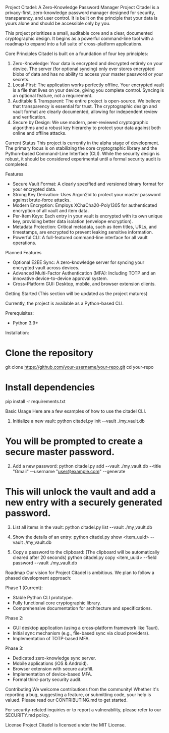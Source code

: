 Project Citadel: A Zero-Knowledge Password Manager
Project Citadel is a privacy-first, zero-knowledge password manager designed for security, transparency, and user control. It is built on the principle that your data is yours alone and should be accessible only by you.

This project prioritizes a small, auditable core and a clear, documented cryptographic design. It begins as a powerful command-line tool with a roadmap to expand into a full suite of cross-platform applications.


Core Principles
Citadel is built on a foundation of four key principles: 
1. Zero-Knowledge: Your data is encrypted and decrypted entirely on your device. The server (for optional syncing) only ever stores encrypted blobs of data and has no ability to access your master password or your secrets.
2. Local-First: The application works perfectly offline. Your encrypted vault is a file that lives on your device, giving you complete control. Syncing is an optional feature, not a requirement. 
3. Auditable & Transparent: The entire project is open-source. We believe that transparency is essential for trust. The cryptographic design and vault format are clearly documented, allowing for independent review and verification.
4.  Secure by Design: We use modern, peer-reviewed cryptographic algorithms and a robust key hierarchy to protect your data against both online and offline attacks.


Current Status
This project is currently in the alpha stage of development. The primary focus is on stabilizing the core cryptographic library and the Python-based Command-Line Interface (CLI). While the security design is robust, it should be considered experimental until a formal security audit is completed.

Features
- Secure Vault Format: A clearly specified and versioned binary format for your encrypted data.
- Strong Key Derivation: Uses Argon2id to protect your master password against brute-force attacks.
- Modern Encryption: Employs XChaCha20-Poly1305 for authenticated encryption of all vault and item data.
- Per-Item Keys: Each entry in your vault is encrypted with its own unique key, providing better data isolation (envelope encryption).
- Metadata Protection: Critical metadata, such as item titles, URLs, and timestamps, are encrypted to prevent leaking sensitive information.
- Powerful CLI: A full-featured command-line interface for all vault operations.

Planned Features
- Optional E2EE Sync: A zero-knowledge server for syncing your encrypted vault across devices.
- Advanced Multi-Factor Authentication (MFA): Including TOTP and an innovative device-to-device approval system.
- Cross-Platform GUI: Desktop, mobile, and browser extension clients.


Getting Started
(This section will be updated as the project matures)

Currently, the project is available as a Python-based CLI.

Prerequisites:
- Python 3.9+

Installation:
# Clone the repository
git clone https://github.com/your-username/your-repo.git
cd your-repo

# Install dependencies
pip install -r requirements.txt


Basic Usage
Here are a few examples of how to use the citadel CLI.

1. Initialize a new vault:
python citadel.py init --vault ./my_vault.db
# You will be prompted to create a secure master password.

2. Add a new password:
python citadel.py add --vault ./my_vault.db --title "Gmail" --username "user@example.com" --generate
# This will unlock the vault and add a new entry with a securely generated password.

3. List all items in the vault:
python citadel.py list --vault ./my_vault.db

4. Show the details of an entry:
python citadel.py show <item_uuid> --vault ./my_vault.db

5. Copy a password to the clipboard:
(The clipboard will be automatically cleared after 20 seconds)
python citadel.py copy <item_uuid> --field password --vault ./my_vault.db


Roadmap
Our vision for Project Citadel is ambitious. We plan to follow a phased development approach:

Phase 1 (Current):
- Stable Python CLI prototype.
- Fully functional core cryptographic library.
- Comprehensive documentation for architecture and specifications.

Phase 2:
- GUI desktop application (using a cross-platform framework like Tauri).
- Initial sync mechanism (e.g., file-based sync via cloud providers).
- Implementation of TOTP-based MFA.

Phase 3:
- Dedicated zero-knowledge sync server.
- Mobile applications (iOS & Android).
- Browser extension with secure autofill.
- Implementation of device-based MFA.
- Formal third-party security audit.


Contributing
We welcome contributions from the community! Whether it's reporting a bug, suggesting a feature, or submitting code, your help is valued. Please read our CONTRIBUTING.md to get started.

For security-related inquiries or to report a vulnerability, please refer to our SECURITY.md policy.


License
Project Citadel is licensed under the MIT License.
